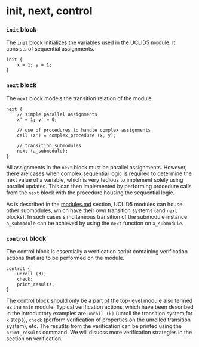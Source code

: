 # init, next, control

### `init` block

The `init` block initializes the variables used in the UCLID5 module. It consists of sequential assignments.

```uclid
init {
	x = 1; y = 1;
}
```

### `next` block

The `next` block models the transition relation of the module. 

```uclid
next {
	// simple parallel assignments
	x' = 1; y' = 0;

	// use of procedures to handle complex assignments
	call (z') = complex_procedure (x, y);

	// transition submodules
	next (a_submodule);
}
```

All assignments in the `next` block must be parallel assignments.
However, there are cases when complex sequential logic is required to determine the next value of a variable, which is very tedious to implement solely using parallel updates. This can then implemented by performing procedure calls from the `next` block with the procedure housing the sequential logic.

As is described in the [modules.md](Modules) section, UCLID5 modules can house other submodules, which have their own transition systems (and `next` blocks). In such cases simultaneous transition of the submodule instance `a_submodule` can be achieved by using the `next` function on `a_submodule`. 

### `control` block

The control block is essentially a verification script containing verification actions that are to be performed on the module. 

```uclid
control {
    unroll (3);
    check;
    print_results;
}
```


The control block should only be a part of the top-level module also termed as the `main` module. Typical verification actions, which have been described in the introductory examples are `unroll (k)` (unroll the transition system for `k` steps), `check` (perform verification of properties on the unrolled transition system), etc. The resutlts from the verification can be printed using the `print_results` command. We will disucss more verification strategies in the section on verification.

